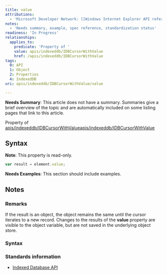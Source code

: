```yaml
---
title: value
attributions:
  - 'Microsoft Developer Network: [[Windows Internet Explorer API reference](http://msdn.microsoft.com/en-us/library/ie/hh828809%28v=vs.85%29.aspx) Article]'
notes:
  - 'Needs summary, example, spec reference, standardization status'
readiness: 'In Progress'
relationships:
  applies_to:
    predicate: 'Property of '
    value: apis/indexeddb/IDBCursorWithValue
    href: /apis/indexeddb/IDBCursorWithValue
tags:
  0: API
  1: Object
  2: Properties
  4: IndexedDB
uri: apis/indexeddb/IDBCursorWithValue/value

---
```

**Needs Summary**: This article does not have a summary. Summaries give a brief overview of the topic and are automatically included on some listing pages that link to this article.

Property of [apis/indexeddb/IDBCursorWithValue](/apis/indexeddb/IDBCursorWithValue)[apis/indexeddb/IDBCursorWithValue](/apis/indexeddb/IDBCursorWithValue)

## Syntax

**Note**: This property is read-only.

``` js
var result = element.value;
```

**Needs Examples**: This section should include examples.

## Notes

### Remarks

If the result is an object, the object remains the same until the cursor iterates to a new record. Changes to the results of the **value** property are visible to the object variable, but are not saved in the underlying object store.

### Syntax

### Standards information

-   [Indexed Database API](http://go.microsoft.com/fwlink/p/?LinkId=224519)
